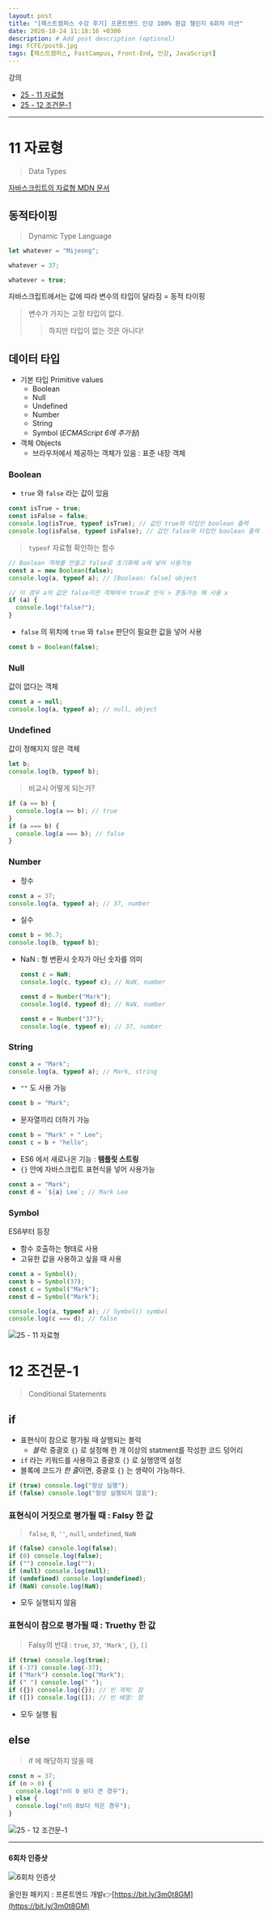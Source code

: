 ```yaml
---
layout: post
title: "[패스트캠퍼스 수강 후기] 프론트엔드 인강 100% 환급 챌린지 6회차 미션"
date: 2020-10-24 11:18:16 +0300
description: # Add post description (optional)
img: FCFE/post6.jpg
tags: [패스트캠퍼스, FastCampus, Front-End, 인강, JavaScript]
---
```


강의

- [25 - 11 자료형](#11-자료형)
- [25 - 12 조건문-1](#12-조건문-1)

---

# 11 자료형

> Data Types

[자바스크립트의 자료형 MDN 문서](https://developer.mozilla.org/ko/docs/Web/JavaScript/Data_structures)

## 동적타이핑

> Dynamic Type Language

```jsx
let whatever = "Mijeong";

whatever = 37;

whatever = true;
```

자바스크립트에서는 값에 따라 변수의 타입이 달라짐 = 동적 타이핑

> 변수가 가지는 고정 타입이 없다.
>
> > 하지만 타입이 없는 것은 아니다!

## 데이터 타입

- 기본 타입 Primitive values
  - Boolean
  - Null
  - Undefined
  - Number
  - String
  - Symbol (_ECMAScript 6에 추가됨_)
- 객체 Objects
  - 브라우저에서 제공하는 객체가 있음 : 표준 내장 객체

### Boolean

- `true` 와 `false` 라는 값이 있음

```jsx
const isTrue = true;
const isFalse = false;
console.log(isTrue, typeof isTrue); // 값인 true와 타입인 boolean 출력
console.log(isFalse, typeof isFalse); // 값인 false와 타입인 boolean 출력
```

> `typeof` 자료형 확인하는 함수

```jsx
// Boolean 객체를 만들고 false로 초기화해 a에 넣어 사용가능
const a = new Boolean(false);
console.log(a, typeof a); // [Boolean: false] object

// 이 경우 a의 값은 false지만 객체여서 true로 인식 > 혼동가능 해 사용 x
if (a) {
  console.log("false?");
}
```

- `false` 의 위치에 `true` 와 `false` 판단이 필요한 값을 넣어 사용

```jsx
const b = Boolean(false);
```

### Null

값이 없다는 객체

```jsx
const a = null;
console.log(a, typeof a); // null, object
```

### Undefined

값이 정해지지 않은 객체

```jsx
let b;
console.log(b, typeof b);
```

> 비교시 어떻게 되는가?

```jsx
if (a == b) {
  console.log(a == b); // true
}
if (a === b) {
  console.log(a === b); // false
}
```

### Number

- 정수

```jsx
const a = 37;
console.log(a, typeof a); // 37, number
```

- 실수

```jsx
const b = 96.7;
console.log(b, typeof b);
```

- NaN : 형 변환시 숫자가 아닌 숫자를 의미

  ```jsx
  const c = NaN;
  console.log(c, typeof c); // NaN, number
  ```

  ```jsx
  const d = Number("Mark");
  console.log(d, typeof d); // NaN, number

  const e = Number("37");
  console.log(e, typeof e); // 37, number
  ```

### String

```jsx
const a = "Mark";
console.log(a, typeof a); // Mark, string
```

- `""` 도 사용 가능

```jsx
const b = "Mark";
```

- 문자열끼리 더하기 가능

```jsx
const b = "Mark" + " Lee";
const c = b + "hello";
```

- ES6 에서 새로나온 기능 : **템플릿 스트링**
- `{}` 안에 자바스크립트 표현식을 넣어 사용가능

```jsx
const a = "Mark";
const d = `${a} Lee`; // Mark Lee
```

### Symbol

ES6부터 등장

- 함수 호출하는 형태로 사용
- 고유한 값을 사용하고 싶을 때 사용

```jsx
const a = Symbol();
const b = Symbol(37);
const c = Symbol("Mark");
const d = Symbol("Mark");

console.log(a, typeof a); // Symbol() symbol
console.log(c === d); // false
```

![25 - 11 자료형]({{site.baseurl}}/assets/img/FCFE/post6-1.png)

# 12 조건문-1

> Conditional Statements

## if

- 표현식이 참으로 평가될 때 살행되는 블럭
  - _블럭_: 중괄호 `{}` 로 설정해 한 개 이상의 statment를 작성한 코드 덩어리
- `if` 라는 키워드를 사용하고 중괄호 `{}` 로 실행영역 설정
- 블록에 코드가 *한 줄*이면, 중괄호 `{}` 는 생략이 가능하다.

```jsx
if (true) console.log("항상 실행");
if (false) console.log("항상 실행되지 않음");
```

### 표현식이 거짓으로 평가될 때 : Falsy 한 값

> `false`, `0`, `''`, `null`, `undefined`, `NaN`

```jsx
if (false) console.log(false);
if (0) console.log(false);
if ("") console.log("");
if (null) console.log(null);
if (undefined) console.log(undefined);
if (NaN) console.log(NaN);
```

- 모두 실행되지 않음

### 표현식이 참으로 평가될 때 : Truethy 한 값

> Falsy의 반대 : `true`, `37`, `'Mark'`, `{}`, `[]`

```jsx
if (true) console.log(true);
if (-37) console.log(-37);
if ("Mark") console.log("Mark");
if (" ") console.log(" ");
if ({}) console.log({}); // 빈 객체: 참
if ([]) console.log([]); // 빈 배열: 참
```

- 모두 실행 됨

## else

> if 에 해당하지 않을 때

```jsx
const n = 37;
if (n > 0) {
  console.log("n이 0 보다 큰 경우");
} else {
  console.log("n이 0보다 작은 경우");
}
```

![25 - 12 조건문-1]({{site.baseurl}}/assets/img/FCFE/post6-2.png)

---

#### 6회차 인증샷

![6회차 인증샷]({{site.baseurl}}/assets/img/FCFE/post6.jpg)

올인원 패키지 : 프론트엔드 개발👉[https://bit.ly/3m0t8GM](https://bit.ly/3m0t8GM)
